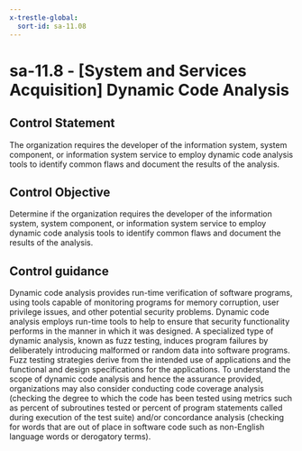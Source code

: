 ```yaml
---
x-trestle-global:
  sort-id: sa-11.08
---
```


# sa-11.8 - \[System and Services Acquisition\] Dynamic Code Analysis

## Control Statement

The organization requires the developer of the information system, system component, or information system service to employ dynamic code analysis tools to identify common flaws and document the results of the analysis.

## Control Objective

Determine if the organization requires the developer of the information system, system component, or information system service to employ dynamic code analysis tools to identify common flaws and document the results of the analysis.

## Control guidance

Dynamic code analysis provides run-time verification of software programs, using tools capable of monitoring programs for memory corruption, user privilege issues, and other potential security problems. Dynamic code analysis employs run-time tools to help to ensure that security functionality performs in the manner in which it was designed. A specialized type of dynamic analysis, known as fuzz testing, induces program failures by deliberately introducing malformed or random data into software programs. Fuzz testing strategies derive from the intended use of applications and the functional and design specifications for the applications. To understand the scope of dynamic code analysis and hence the assurance provided, organizations may also consider conducting code coverage analysis (checking the degree to which the code has been tested using metrics such as percent of subroutines tested or percent of program statements called during execution of the test suite) and/or concordance analysis (checking for words that are out of place in software code such as non-English language words or derogatory terms).
